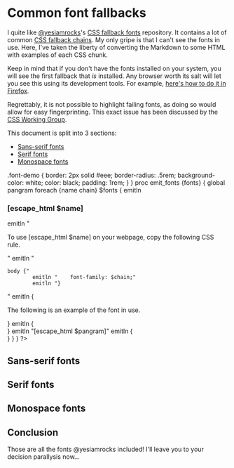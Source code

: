 # Common font fallbacks

I quite like [@yesiamrocks]'s [CSS fallback fonts][css-fallback-fonts] repository.
It contains a lot of common [CSS fallback chains][w3-font-fallback].
My only gripe is that I can't see the fonts in use.
Here, I've taken the liberty of converting the Markdown to some HTML with examples of each CSS chunk.

Keep in mind that if you don't have the fonts installed on your system,
you will see the first fallback that *is* installed.
Any browser worth its salt will let you see this using its development tools.
For example, [here's how to do it in Firefox][ff-fonts-used].

Regrettably, it is not possible to highlight failing fonts,
as doing so would allow for easy fingerprinting.
This exact issue has been discussed by the [CSS Working Group][font-check].

This document is split into 3 sections:

- [Sans-serif fonts](#sans-serif)
- [Serif fonts](#serif)
- [Monospace fonts](#monospace)

<?
set pangram "The quick brown fox jumped over the lazy dog."

# Each font gets a little box which should be styled.
emit {
    <style>
        .font-demo {
            border: 2px solid #eee;
            border-radius: .5rem;
            background-color: white;
            color: black;
            padding: 1rem;
        }
    </style>
}

proc emit_fonts {fonts} {
    global pangram

    foreach {name chain} $fonts {
        emitln <h3>[escape_html $name]</h3>

        emitln "<p>To use [escape_html $name] on your webpage, copy the following CSS rule.</p>"

		emitln "<pre><code class=\"language-css\">body {"
		emitln "    font-family: $chain;"
		emitln "}</code></pre>"

		emitln {<p>The following is an example of the font in use.</p>}

        emitln {<div class="font-demo">}
        emitln "<span style=\"font-family: [escape_html $chain];\">[escape_html $pangram]</span>"
        emitln {</div>}
    }
}
?>

[@yesiamrocks]: https://github.com/yesiamrocks
[css-fallback-fonts]: https://github.com/yesiamrocks/CSS-Fallback-Fonts/
[w3-font-fallback]: https://www.w3schools.com/css/css_font_fallbacks.asp
[ff-fonts-used]: https://firefox-source-docs.mozilla.org/devtools-user/page_inspector/how_to/edit_fonts/index.html#fonts-used
[font-check]: https://github.com/w3c/csswg-drafts/issues/5744

## Sans-serif fonts <a id="sans-serif"></a>

<?
set sans_serif_fonts {
    {Arial} {Arial, "Helvetica Neue", Helvetica, sans-serif}
    {Arial Black} {"Arial Black", "Arial Bold", Gadget, sans-serif}
    {Arial Narrow} {"Arial Narrow", Arial, sans-serif}
    {Arial Rounded MT Bold} {"Arial Rounded MT Bold", "Helvetica Rounded", Arial, sans-serif}
    {Century Gothic} {"Century Gothic", CenturyGothic, AppleGothic, sans-serif}
    {Calibri} {Calibri, Candara, Segoe, "Segoe UI", Optima, Arial, sans-serif}
    {Candara} {Candara, Calibri, Segoe, "Segoe UI", Optima, Arial, sans-serif}
    {Avant Garde} {"Avant Garde", Avantgarde, "Century Gothic", CenturyGothic, AppleGothic, sans-serif}
    {Helvetica} {"Helvetica Neue", Helvetica, Arial, sans-serif}
    {Franklin Gothic Medium} {"Franklin Gothic Medium", "Franklin Gothic", "ITC Franklin Gothic", Arial, sans-serif}
    {Futura} {Futura, "Trebuchet MS", Arial, sans-serif}
    {Impact} {Impact, Haettenschweiler, "Franklin Gothic Bold", Charcoal, "Helvetica Inserat", "Bitstream Vera Sans Bold", "Arial Black", "sans serif"}
    {Tahoma} {Tahoma, Verdana, Segoe, sans-serif}
    {Segoe UI} {"Segoe UI", Frutiger, "Frutiger Linotype", "Dejavu Sans", "Helvetica Neue", Arial, sans-serif}
    {Geneva} {Geneva, Tahoma, Verdana, sans-serif}
    {Optima} {Optima, Segoe, "Segoe UI", Candara, Calibri, Arial, sans-serif}
    {Gill Sans} {"Gill Sans", "Gill Sans MT", Calibri, sans-serif}
    {Trebuchet MS} {"Trebuchet MS", "Lucida Grande", "Lucida Sans Unicode", "Lucida Sans", Tahoma, sans-serif}
    {Lucida Grande} {"Lucida Grande", "Lucida Sans Unicode", "Lucida Sans", Geneva, Verdana, sans-serif}
    {Verdana} {Verdana, Geneva, sans-serif}
}

emit_fonts $sans_serif_fonts
?>

## Serif fonts <a name="serif" /></a>

<?
set serif_fonts {
    {Big Caslon} {"Big Caslon", "Book Antiqua", "Palatino Linotype", Georgia, serif}
    {Didot} {Didot, "Didot LT STD", "Hoefler Text", Garamond, "Times New Roman", serif}
    {Lucida Bright} {"Lucida Bright", Georgia, serif}
    {Baskerville} {Baskerville, "Baskerville Old Face", "Hoefler Text", Garamond, "Times New Roman", serif}
    {Hoefler Text} {"Hoefler Text", "Baskerville Old Face", Garamond, "Times New Roman", serif}
    {Goudy Old Style} {"Goudy Old Style", Garamond, "Big Caslon", "Times New Roman", serif}
    {Cambria} {Cambria, Georgia, serif}
    {Rockwell} {Rockwell, "Courier Bold", Courier, Georgia, Times, "Times New Roman", serif}
    {Times New Roman} {TimesNewRoman, "Times New Roman", Times, Baskerville, Georgia, serif}
    {Perpetua} {Perpetua, Baskerville, "Big Caslon", "Palatino Linotype", Palatino, "URW Palladio L", "Nimbus Roman No9 L", serif}
    {Bodoni MT} {"Bodoni MT", Didot, "Didot LT STD", "Hoefler Text", Garamond, "Times New Roman", serif}
    {Georgia} {Georgia, Times, "Times New Roman", serif}
    {Palatino} {Palatino, "Palatino Linotype", "Palatino LT STD", "Book Antiqua", Georgia, serif}
    {Rockwell Extra Bold} {"Rockwell Extra Bold", "Rockwell Bold", monospace}
    {Garamond} {Garamond, Baskerville, "Baskerville Old Face", "Hoefler Text", "Times New Roman", serif}
    {Book Antiqua} {"Book Antiqua", Palatino, "Palatino Linotype", "Palatino LT STD", Georgia, serif}
    {Calisto MT} {"Calisto MT", "Bookman Old Style", Bookman, "Goudy Old Style", Garamond, "Hoefler Text", "Bitstream Charter", Georgia, serif}
}

emit_fonts $serif_fonts
?>

## Monospace fonts <a id="monospace"></a>

<?
emit_fonts {
    {Lucida Console} {"Lucida Console", "Lucida Sans Typewriter", monaco, "Bitstream Vera Sans Mono", monospace}
    {Andale Mono} {"Andale Mono", AndaleMono, monospace}
    {Courier New} {"Courier New", Courier, "Lucida Sans Typewriter", "Lucida Typewriter", monospace}
    {Monaco} {monaco, Consolas, "Lucida Console", monospace}
    {Consolas} {Consolas, monaco, monospace}
    {Lucida Sans Typewriter} {"Lucida Sans Typewriter", "Lucida Console", monaco, "Bitstream Vera Sans Mono", monospace}
}
?>

## Conclusion

Those are all the fonts @yesiamrocks included!
I'll leave you to your decision parallysis now...
